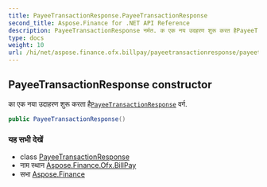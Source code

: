 ```yaml
---
title: PayeeTransactionResponse.PayeeTransactionResponse
second_title: Aspose.Finance for .NET API Reference
description: PayeeTransactionResponse नर्मत. क एक नय उदहरण शुरू करत हैPayeeTransactionResponse वर्ग.
type: docs
weight: 10
url: /hi/net/aspose.finance.ofx.billpay/payeetransactionresponse/payeetransactionresponse/
---
```

## PayeeTransactionResponse constructor

का एक नया उदाहरण शुरू करता है[`PayeeTransactionResponse`](../) वर्ग.

```csharp
public PayeeTransactionResponse()
```

### यह सभी देखें

* class [PayeeTransactionResponse](../)
* नाम स्थान [Aspose.Finance.Ofx.BillPay](../../payeetransactionresponse/)
* सभा [Aspose.Finance](../../../)


